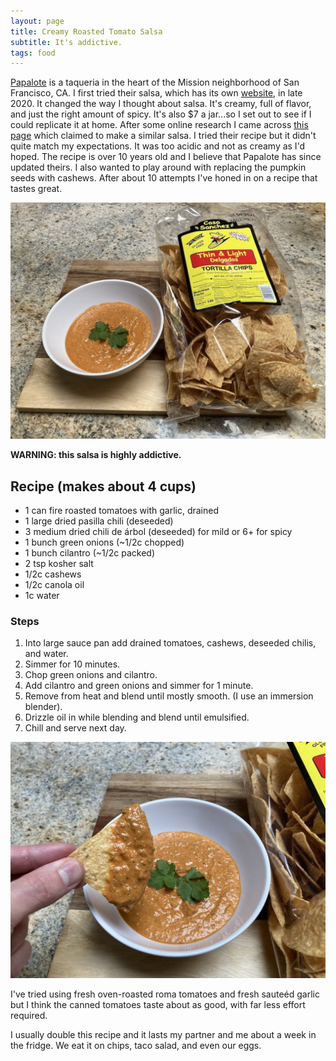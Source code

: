 ```yaml
---
layout: page
title: Creamy Roasted Tomato Salsa
subtitle: It's addictive.
tags: food
---
```


[Papalote](https://papalote-sf.com/) is a taqueria in the heart of the Mission neighborhood of San Francisco, CA. I first tried their salsa, which has its own [website](https://papalotesalsa.com/), in late 2020. It changed the way I thought about salsa. It's creamy, full of flavor, and just the right amount of spicy. It's also $7 a jar...so I set out to see if I could replicate it at home. After some online research I came across [this page](https://saltandwind.com/recipes/203-papalote-roasted-tomato-salsa-recipe) which claimed to make a similar salsa. I tried their recipe but it didn't quite match my expectations. It was too acidic and not as creamy as I'd hoped. The recipe is over 10 years old and I believe that Papalote has since updated theirs. I also wanted to play around with replacing the pumpkin seeds with cashews. After about 10 attempts I've honed in on a recipe that tastes great.

<img src="/assets/img/salsa.jpg" width="720" /><br>

**WARNING: this salsa is highly addictive.**

## Recipe (makes about 4 cups)
- 1 can fire roasted tomatoes with garlic, drained
- 1 large dried pasilla chili (deseeded)
- 3 medium dried chili de árbol (deseeded) for mild or 6+ for spicy
- 1 bunch green onions (~1/2c chopped)
- 1 bunch cilantro (~1/2c packed)
- 2 tsp kosher salt
- 1/2c cashews
- 1/2c canola oil
- 1c water

### Steps
1. Into large sauce pan add drained tomatoes, cashews, deseeded chilis, and water.
2. Simmer for 10 minutes.
3. Chop green onions and cilantro.
4. Add cilantro and green onions and simmer for 1 minute.
5. Remove from heat and blend until mostly smooth. (I use an immersion blender).
6. Drizzle oil in while blending and blend until emulsified.
7. Chill and serve next day.

<img src="/assets/img/salsa_chip.jpg" width="720" /><br>

I've tried using fresh oven-roasted roma tomatoes and fresh sauteéd garlic but I think the canned tomatoes taste about as good, with far less effort required.

I usually double this recipe and it lasts my partner and me about a week in the fridge. We eat it on chips, taco salad, and even our eggs.